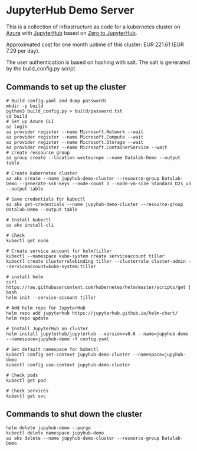 # JupyterHub Demo Server

This is a collection of infrastructure as code for a kubernetes cluster on [Azure](https://azure.microsoft.com) with [JupyterHub](https://jupyterhub.readthedocs.io/en/stable/) based on [Zero to JupyterHub](https://z2jh.jupyter.org).

Approximated cost for one month uptime of this cluster: EUR 221.61 
(EUR 7.29 per day).

The user authentication is based on hashing with salt. The salt is generated by the build_config.py script.

## Commands to set up the cluster
``` 
# Build config.yaml and dump passwords
mkdir -p build
python3 build_config.py > build/password.txt
cd build
# Set up Azure CLI
az login
az provider register --name Microsoft.Network --wait
az provider register --name Microsoft.Compute --wait
az provider register --name Microsoft.Storage --wait
az provider register --name Microsoft.ContainerService --wait
# create ressource group
az group create --location westeurope --name Datalab-Demo --output table

# Create kubernetes cluster
az aks create --name jupyhub-demo-cluster --resource-group Datalab-Demo --generate-ssh-keys --node-count 3 --node-vm-size Standard_D2s_v3 --output table

# Save credentials for kubectl
az aks get-credentials --name jupyhub-demo-cluster --resource-group Datalab-Demo --output table

# Install kubectl
az aks install-cli 

# Check
kubectl get node

# Create service account for helm/tiller
kubectl --namespace kube-system create serviceaccount tiller
kubectl create clusterrolebinding tiller --clusterrole cluster-admin --serviceaccount=kube-system:tiller

# install helm
curl https://raw.githubusercontent.com/kubernetes/helm/master/scripts/get | bash
helm init --service-account tiller

# Add helm repo for JupyterHub
helm repo add jupyterhub https://jupyterhub.github.io/helm-chart/
helm repo update

# Install JupyterHub on cluster
helm install jupyterhub/jupyterhub --version=v0.6 --name=jupyhub-demo --namespace=jupyhub-demo -f config.yaml

# Set default namespace for kubectl
kubectl config set-context jupyhub-demo-cluster --namespace=jupyhub-demo
kubectl config use-context jupyhub-demo-cluster

# Check pods
kubectl get pod

# Check services
kubectl get svc
```

## Commands to shut down the cluster
```
helm delete jupyhub-demo --purge
kubectl delete namespace jupyhub-demo
az aks delete --name jupyhub-demo-cluster --resource-group Datalab-Demo
```
